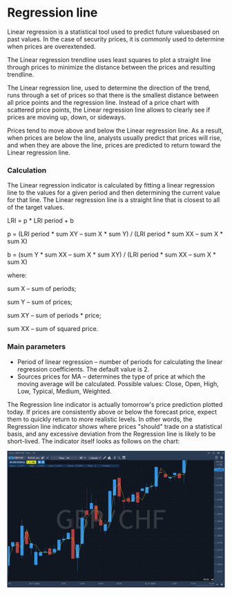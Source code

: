 # Regression line

Linear regression is a statistical tool used to predict future values ​​based on past values. In the case of security prices, it is commonly used to determine when prices are overextended.

The Linear regression trendline uses least squares to plot a straight line through prices to minimize the distance between the prices and resulting trendline.

The Linear regression line, used to determine the direction of the trend, runs through a set of prices so that there is the smallest distance between all price points and the regression line. Instead of a price chart with scattered price points, the Linear regression line allows to clearly see if prices are moving up, down, or sideways.

Prices tend to move above and below the Linear regression line. As a result, when prices are below the line, analysts usually predict that prices will rise, and when they are above the line, prices are predicted to return toward the Linear regression line.

### Calculation

The Linear regression indicator is calculated by fitting a linear regression line to the values for a given period and then determining the current value for that line. The Linear regression line is a straight line that is closest to all of the target values.

LRI = p \* LRI period + b

p = \(LRI period \* sum XY – sum X \* sum Y\) / \(LRI period \* sum XX – sum X \* sum X\)

b = \(sum Y \* sum XX – sum X \* sum XY\) / \(LRI period \* sum XX – sum X \* sum X\)

where:

sum X – sum of periods;

sum Y – sum of prices;

sum XY – sum of periods \* price;

sum XX – sum of squared price.

### Main parameters

* Period of linear regression – number of periods for calculating the linear regression coefficients. The default value is 2. 
* Sources prices for MA – determines the type of price at which the moving average will be calculated. Possible values: Close, Open, High, Low, Typical, Medium, Weighted.

The Regression line indicator is actually tomorrow's price prediction plotted today. If prices are consistently above or below the forecast price, expect them to quickly return to more realistic levels. In other words, the Regression line indicator shows where prices "should" trade on a statistical basis, and any excessive deviation from the Regression line is likely to be short-lived. The indicator itself looks as follows on the chart:

![](../../../../.gitbook/assets/screenshot_1%20%2819%29.jpg)

